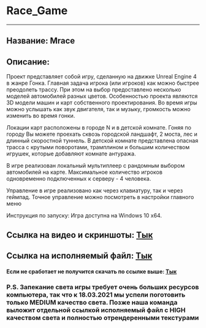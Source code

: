 
# Race_Game
***
## Название: Mrace

## Описание: 

Проект представляет собой игру, сделанную на движке Unreal Engine 4 в жанре Гонка. Главная задача игрока (или игроков) как можно быстрее преодолеть трассу. При этом на выбор предоставлено несколько моделей автомобилей разных цветов. Особенностью проекта являются 3D модели машин и карт собственного проектирования. Во время игры можно услышать как звук двигателя, так и музыку, громкость можно изменить во время гонки. 

Локации карт расположены в городе N и в детской комнате. Гоняя по городу Вы можете проехать сквозь городской ландшафт, 2 моста, лес и длинный скоростной туннель. В детской комнате представлена опасная трасса с крутыми поворотами, трамплином и большим количеством игрушек, которые добавляют комнате антуража.

В игре реализован локальный мультиплеер с рандомным выбором автомобилей на карте. Максимальное количество игроков одновременно подключенных к серверу - 4 человека. 

Управление в игре реализовано как через клавиатуру, так и через геймпад. Точное управление можно посмотреть в настройки главного меню

Инструкция по запуску: Игра доступна на Windows 10 x64. 

## Ссылка на видео и скриншоты: [Тык](https://mfd.sk/Qpu8emfmLK-29fRuSBQv8bEB)

## Ссылка на исполняемый файл: [Тык](https://mfd.sk/8mRZGdUEQiu5NEtQEknHTjc6) 
#### Если не сработает не получится скачать по ссылке выше: [Тык](https://drive.google.com/drive/folders/1VefFxWM9ZdHTXqJxmxzwMBTqEc6xn6tj?usp=sharing)

### P.S. Запекание света игры требует очень больших ресурсов компьютера, так что к 18.03.2021 мы успели поготовить только MEDIUM качество света. Позже наша команда выложит отдельной ссылкой исполняемый файл с HIGH качеством света и полностью отрендеренными текстурами
